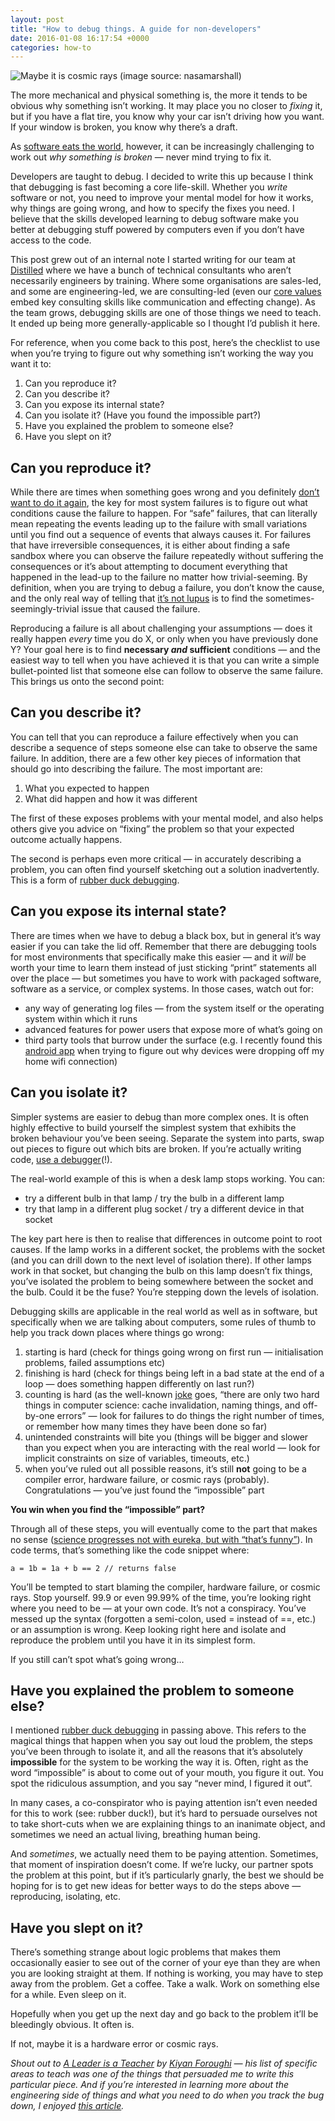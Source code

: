 ```yaml
---
layout: post
title: "How to debug things. A guide for non-developers"
date: 2016-01-08 16:17:54 +0000
categories: how-to
---
```


![Maybe it is cosmic rays (image source: nasamarshall)](https://miro.medium.com/v2/resize:fit:4092/format:webp/1*PrtekvLGAXTzodX513D04Q.jpeg)

The more mechanical and physical something is, the more it tends to be obvious why something isn’t working. It may place you no closer to _fixing_ it, but if you have a flat tire, you know why your car isn’t driving how you want. If your window is broken, you know why there’s a draft.

As [software eats the world](http://breakingsmart.com/season-1/), however, it can be increasingly challenging to work out _why something is broken_ — never mind trying to fix it.

Developers are taught to debug. I decided to write this up because I think that debugging is fast becoming a core life-skill. Whether you _write_ software or not, you need to improve your mental model for how it works, why things are going wrong, and how to specify the fixes you need. I believe that the skills developed learning to debug software make you better at debugging stuff powered by computers even if you don’t have access to the code.

This post grew out of an internal note I started writing for our team at [Distilled](https://www.distilled.net) where we have a bunch of technical consultants who aren’t necessarily engineers by training. Where some organisations are sales-led, and some are engineering-led, we are consulting-led (even our [core values](https://www.distilled.net/manifesto) embed key consulting skills like communication and effecting change). As the team grows, debugging skills are one of those things we need to teach. It ended up being more generally-applicable so I thought I’d publish it here.

For reference, when you come back to this post, here’s the checklist to use when you’re trying to figure out why something isn’t working the way you want it to:

1.  Can you reproduce it?
2.  Can you describe it?
3.  Can you expose its internal state?
4.  Can you isolate it? (Have you found the impossible part?)
5.  Have you explained the problem to someone else?
6.  Have you slept on it?

Can you reproduce it?
---------------------

While there are times when something goes wrong and you definitely [don’t want to do it again](http://www.redbull.com/uk/en/bike/stories/1331584675965/danny-macaskill-secret-file-trial-bike-outtakes-video), the key for most system failures is to figure out what conditions cause the failure to happen. For “safe” failures, that can literally mean repeating the events leading up to the failure with small variations until you find out a sequence of events that always causes it. For failures that have irreversible consequences, it is either about finding a safe sandbox where you can observe the failure repeatedly without suffering the consequences or it’s about attempting to document everything that happened in the lead-up to the failure no matter how trivial-seeming. By definition, when you are trying to debug a failure, you don’t know the cause, and the only real way of telling that [it’s not lupus](http://knowyourmeme.com/memes/its-not-lupus) is to find the sometimes-seemingly-trivial issue that caused the failure.

Reproducing a failure is all about challenging your assumptions — does it really happen _every_ time you do X, or only when you have previously done Y? Your goal here is to find **necessary _and_ sufficient** conditions — and the easiest way to tell when you have achieved it is that you can write a simple bullet-pointed list that someone else can follow to observe the same failure. This brings us onto the second point:

Can you describe it?
--------------------

You can tell that you can reproduce a failure effectively when you can describe a sequence of steps someone else can take to observe the same failure. In addition, there are a few other key pieces of information that should go into describing the failure. The most important are:

1.  What you expected to happen
2.  What did happen and how it was different

The first of these exposes problems with your mental model, and also helps others give you advice on “fixing” the problem so that your expected outcome actually happens.

The second is perhaps even more critical — in accurately describing a problem, you can often find yourself sketching out a solution inadvertently. This is a form of [rubber duck debugging](http://www.rubberduckdebugging.com/).

Can you expose its internal state?
----------------------------------

There are times when we have to debug a black box, but in general it’s way easier if you can take the lid off. Remember that there are debugging tools for most environments that specifically make this easier — and it _will_ be worth your time to learn them instead of just sticking “print” statements all over the place — but sometimes you have to work with packaged software, software as a service, or complex systems. In those cases, watch out for:

*   any way of generating log files — from the system itself or the operating system within which it runs
*   advanced features for power users that expose more of what’s going on
*   third party tools that burrow under the surface (e.g. I recently found this [android app](https://play.google.com/store/apps/details?id=com.farproc.wifi.analyzer&hl=en) when trying to figure out why devices were dropping off my home wifi connection)

Can you isolate it?
-------------------

Simpler systems are easier to debug than more complex ones. It is often highly effective to build yourself the simplest system that exhibits the broken behaviour you’ve been seeing. Separate the system into parts, swap out pieces to figure out which bits are broken. If you’re actually writing code, [use a debugger](http://blog.codinghorror.com/the-first-rule-of-programming-its-always-your-fault/)(!).

The real-world example of this is when a desk lamp stops working. You can:

*   try a different bulb in that lamp / try the bulb in a different lamp
*   try that lamp in a different plug socket / try a different device in that socket

The key part here is then to realise that differences in outcome point to root causes. If the lamp works in a different socket, the problems with the socket (and you can drill down to the next level of isolation there). If other lamps work in that socket, but changing the bulb on this lamp doesn’t fix things, you’ve isolated the problem to being somewhere between the socket and the bulb. Could it be the fuse? You’re stepping down the levels of isolation.

Debugging skills are applicable in the real world as well as in software, but specifically when we are talking about computers, some rules of thumb to help you track down places where things go wrong:

1.  starting is hard (check for things going wrong on first run — initialisation problems, failed assumptions etc)
2.  finishing is hard (check for things being left in a bad state at the end of a loop — does something happen differently on last run?)
3.  counting is hard (as the well-known [joke](http://martinfowler.com/bliki/TwoHardThings.html) goes, “there are only two hard things in computer science: cache invalidation, naming things, and off-by-one errors” — look for failures to do things the right number of times, or remember how many times they have been done so far)
4.  unintended constraints will bite you (things will be bigger and slower than you expect when you are interacting with the real world — look for implicit constraints on size of variables, timeouts, etc.)
5.  when you’ve ruled out all possible reasons, it’s still **not** going to be a compiler error, hardware failure, or cosmic rays (probably). Congratulations — you’ve just found the “impossible” part

**You win when you find the “impossible” part?**

Through all of these steps, you will eventually come to the part that makes no sense ([science progresses not with eureka, but with “that’s funny”](http://www.americanscientist.org/issues/pub/thats-funny)). In code terms, that’s something like the code snippet where:

```
a = 1b = 1a + b == 2 // returns false
```

You’ll be tempted to start blaming the compiler, hardware failure, or cosmic rays. Stop yourself. 99.9 or even 99.99% of the time, you’re looking right where you need to be — at your own code. It’s not a conspiracy. You’ve messed up the syntax (forgotten a semi-colon, used = instead of ==, etc.) or an assumption is wrong. Keep looking right here and isolate and reproduce the problem until you have it in its simplest form.

If you still can’t spot what’s going wrong…

Have you explained the problem to someone else?
-----------------------------------------------

I mentioned [rubber duck debugging](http://www.rubberduckdebugging.com/) in passing above. This refers to the magical things that happen when you say out loud the problem, the steps you’ve been through to isolate it, and all the reasons that it’s absolutely **impossible** for the system to be working the way it is. Often, right as the word “impossible” is about to come out of your mouth, you figure it out. You spot the ridiculous assumption, and you say “never mind, I figured it out”.

In many cases, a co-conspirator who is paying attention isn’t even needed for this to work (see: rubber duck!), but it’s hard to persuade ourselves not to take short-cuts when we are explaining things to an inanimate object, and sometimes we need an actual living, breathing human being.

And _sometimes_, we actually need them to be paying attention. Sometimes, that moment of inspiration doesn’t come. If we’re lucky, our partner spots the problem at this point, but if it’s particularly gnarly, the best we should be hoping for is to get new ideas for better ways to do the steps above — reproducing, isolating, etc.

Have you slept on it?
---------------------

There’s something strange about logic problems that makes them occasionally easier to see out of the corner of your eye than they are when you are looking straight at them. If nothing is working, you may have to step away from the problem. Get a coffee. Take a walk. Work on something else for a while. Even sleep on it.

Hopefully when you get up the next day and go back to the problem it’ll be bleedingly obvious. It often is.

If not, maybe it is a hardware error or cosmic rays.

_Shout out to_ [_A Leader is a Teacher_](https://medium.com/@kiyanforoughi/a-leader-is-a-teacher-ec4171c2c47c#.s680ng7j2) _by_ [_Kiyan Foroughi_](https://medium.com/@kiyanforoughi) _— his list of specific areas to teach was one of the things that persuaded me to write this particular piece. And if you’re interested in learning more about the engineering side of things and what you need to do when you track the bug down, I enjoyed_ [_this article_](http://blog.regehr.org/archives/199)_._
